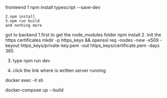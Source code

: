  fronteend
    1 npm install typescript --save-dev

    2.npm install
    3.npm run build 
    and nothing more

got to backend
1.first to get the node_modules folder
    npm install
2. Init the https certificates
    mkdir -p https_keys && openssl req -nodes -new -x509 -keyout https_keys/private-key.pem -out https_keys/certificate.pem -days 365

3. type
    npm run dev

4. click the link where is written server running




docker exec -it <frontend-container-id> sh

docker-compose up --build
